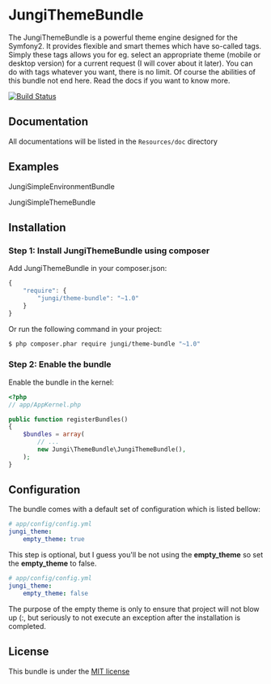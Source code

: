 JungiThemeBundle
================

The JungiThemeBundle is a powerful theme engine designed for the Symfony2. It provides flexible and smart themes
which have so-called tags. Simply these tags allows you for eg. select an appropriate theme (mobile or desktop version)
for a current request (I will cover about it later). You can do with tags whatever you want, there is no limit. Of course
the abilities of this bundle not end here. Read the docs if you want to know more.

[![Build Status](https://travis-ci.org/piku235/JungiThemeBundle.svg?branch=master)](https://travis-ci.org/piku235/JungiThemeBundle)

Documentation
-------------

All documentations will be listed in the `Resources/doc` directory

Examples
--------

JungiSimpleEnvironmentBundle

JungiSimpleThemeBundle

Installation
------------

### Step 1: Install JungiThemeBundle using composer

Add JungiThemeBundle in your composer.json:

```js
{
    "require": {
        "jungi/theme-bundle": "~1.0"
    }
}
```

Or run the following command in your project:

```bash
$ php composer.phar require jungi/theme-bundle "~1.0"
```

### Step 2: Enable the bundle

Enable the bundle in the kernel:

```php
<?php
// app/AppKernel.php

public function registerBundles()
{
    $bundles = array(
        // ...
        new Jungi\ThemeBundle\JungiThemeBundle(),
    );
}
```

Configuration
-------------

The bundle comes with a default set of configuration which is listed bellow:

```yaml
# app/config/config.yml
jungi_theme:
    empty_theme: true
```

This step is optional, but I guess you'll be not using the **empty_theme** so set the **empty_theme** to false.

```yaml
# app/config/config.yml
jungi_theme:
    empty_theme: false
```

The purpose of the empty theme is only to ensure that project will not blow up (:, but seriously to not execute an exception
after the installation is completed.

License
-------

This bundle is under the [MIT license](https://github.com/piku235/JungiThemeBundle/blob/master/Resources/meta/LICENSE)


